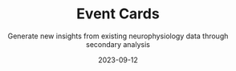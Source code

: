 ---
title: "Event Cards"
subtitle: "Generate new insights from existing neurophysiology data through secondary analysis"
date: 2023-09-12
hero_image: "/images/essentials/eventsImg.png"

### Intro
intro_section:
    enable: true
    image: "/images/hackathons.png"
    title: "NWB Hackathons"
    content: "The NWB Hackathons are hands-on activities lasting several days in which neurophysiology researchers and software developers create solutions using the open source NWB software ecosystem. <br><br> Participants work collaboratively on solutions that use the NWB unified data format for cellular-based neurophysiology data. In contrast to conferences and workshops where the primary focus is to report results, the objective of the Hackathons is to provide a venue for creators and users of neurophysiology open-source software to collaboratively work on NWB-related research projects. <br><br> For more information about past and upcoming hackathons, <a href=''>see here</a>."


### Past Events
past_events:
    enable: true

    events:
        - title: "2022 NWB-DANDI Remote Developer Hackathon!"
          date: "July 25, 2022 - July 28, 2022"
        - title: "2022 NWB-DANDI Remote Developer Hackathon!"
          date: "July 25, 2022 - July 28, 2022"
        - title: "2022 NWB-DANDI Remote Developer Hackathon!"
          date: "July 25, 2022 - July 28, 2022"
        - title: "2022 NWB-DANDI Remote Developer Hackathon!"
          date: "July 25, 2022 - July 28, 2022"
        - title: "2022 NWB-DANDI Remote Developer Hackathon!"
          date: "July 25, 2022 - July 28, 2022"


### Insights
insight_section:
  enable: true
  title: "Generate new insights from existing neurophysiology data through secondary analysis"
  insights:
    - title: "Report"
      content: "The final report for NeuroDataReHack 2023 is now available online at [<a href=''>PDF (GitHub)</a>] [<a href=''>LaTeX (Overleaf)</a>]."
    - title: "Dates and Location"
      content: "Dates: September 5-8, 2023 <br><br> Location: <a href=''>Hotel Andalucia Center in Granada, Spain (google maps)</a>"
    - title: "Objective"
      content: "The <a href=''>DANDI Archive</a> now has 110+ neurophysiology datasets in the <a href=''>Neurodata Without Borders</a> format spanning many species, brain areas, task types, and imaging modalities. These include high-value datasets, e.g. from The Allen Institute, the MICrONS project, and the International Brain Laboratory, as well as diverse contributions from neuroscience labs around the world. In this workshop, we will teach attendees about the open neurophysiology datasets available on the DANDI Archive and train them on how to maximally utilize the archive and the NWB standard to incorporate existing data into their scientific workflows. Feedback from attendees will be used to improve the software and data standard to better enable reanalysis workflows. <br><br> Prior to the workshop, we are organizing <a href=''>Open Neurodata Showcase</a> where attendees can meet the contributors behind the neurophysiology datasets and explore virtual posters. Visit the <a href=''>event page</a> to sign up and read more about this feature event. <br><br> Example projects include but are not limited to:<br><li>Determine whether your result is present in another species or brain area.</li><li>Showcase the capabilities of your tool or analysis on existing data from another lab.</li><li>Explore follow-up questions to a study.</li><br><br>Following the event, participants will be invited to apply for a Kavli Foundation Neurodata Discovery Award, which awards $50,000 (USD) of funding to continue data reanalysis projects that come out of the NeuroDataReHack event. Details about the Kavli Foundation Neurodata Discovery Award will be provided closer to the event.<br><br>This event is held as a satellite of the IBRO World Congress 2023 with the goal of making it more accessible to diverse participants who might not otherwise have the opportunity to participate in this workshop. Attendance of IBRO 2023 is not a requirement for application.<br><br>This event will primarily focus on analyzing existing data in NWB and on DANDI, not converting data to NWB. If you are interested in learning how to convert data, consider signing up for an NWB User Days event."
    - title: "Eligibility"
      content: "This course is intended for PhD students, postdoctoral researchers, principal investigators, or similar. Applicants should have basic programming experience in Python or MATLAB and experience with neurophysiology research."
    - title: "Application"
      subtitle: "Applications are now closed."
      content: "Space for the event is limited. Apply to attend NeuroDataReHack 2023 <a href=''>here</a>.<br><li>Application deadline: May 8</li><li>Notification of admission decisions: June 1</li>"
    - title: "Logistics"
      subtitle: "Thanks to the generous sponsorship of The Kavli Foundation, this event will be free to participants:"
      content: "Space for the event is limited. Apply to attend NeuroDataReHack 2023 <a href=''>here</a>.<br><li>There is no registration or application fee.</li><li>Participants will be provided a private room at the Hotel Andalucia Center Hotel for the duration of this event, checking in on Monday, September 4 and checking out on Saturday, September 9th, the day that the IBRO conference starts. <strong>Note that we previously stated that check out would be on Friday, September 8th.</strong></li>"
    - title: "Organizing Committee"
      subtitle: "Program chairs:"
      content: "<li>Benjamin Dichter, CatalystNeuro</li><li>Oliver Rübel, Lawrence Berkeley National Laboratory</li><li>Ryan Ly, Lawrence Berkeley National Laboratory</li><li>Stephanie Albin, The Kavli Foundation</li>"
    - title: "Resources"
      subtitle: "Resources will be posted here to help participants prepare for the event."
      content: "<li>A report of the first NeuroDataReHack event: (<a href=''>PDF</a>)<li>Recordings of talks will be made available on the <a href=''>NWB Youtube channel</a>.</li>"
    - title: "What to bring?"
      content: "Bring a laptop with appropriate software installed. Python should be installed and MATLAB is optional. For instructions on how to install PyNWB, see <a href=''>the PyNWB documentation</a>. For instructions on how to install MatNWB, see <a href=''>the MatNWB documentation</a><br><li>A report of the first NeuroDataReHack event: (<a href=''>PDF</a>)</li><li>Recordings of talks will be made available on the <a href=''>NWB Youtube channel</a>.</li>"
    - title: "What to bring?"
      subtitle: "Tentative schedule:"
      pdf: "/pdf/events/time.pdf"
---